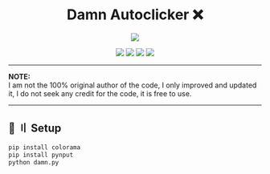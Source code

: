 <h1 align="center">
  Damn Autoclicker ❌
</h1>

<p align="center"> 
  <kbd>
<img src="https://cdn.discordapp.com/attachments/953748242481418362/997119457568759828/d100e352f1e7985fd6d7b924ea49cbaa.jpg">
  </kbd>
</p>
<p align="center">
  <img src="https://img.shields.io/github/languages/top/dev-hyns/damn-autoclicker?style=flat-square">
  <img src="https://img.shields.io/github/last-commit/dev-hyns/damn-autoclicker?style=flat-square">
  <img src="https://img.shields.io/github/stars/dev-hyns/damn-autoclicker?color=%02B039&label=Stars&style=flat-square">
  <img src="https://img.shields.io/github/forks/dev-hyns/damn-autoclicker?color=%02B039&label=Forks&style=flat-square">
</p>

---

</h2>

**NOTE:** \
I am not the 100% original author of the code, I only improved and updated it, I do not seek any credit for the code, it is free to use.

---

## <a id="setup"></a> 📁 〢 Setup

```python
pip install colorama
pip install pynput
python damn.py
```

